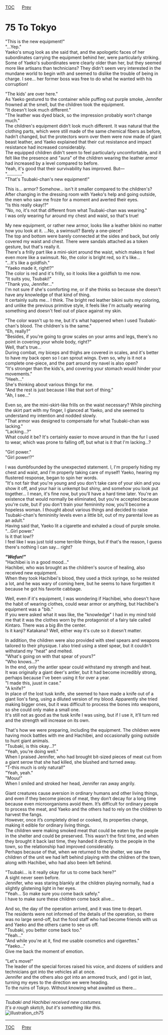 [TOC](../readme.md)&nbsp;&nbsp;&nbsp;&nbsp;&nbsp;&nbsp;[Prev](section_0018.md)&nbsp;&nbsp;&nbsp;&nbsp;&nbsp;&nbsp;



# 75 To Tokyo

"This is the new equipment!"  
"...Yep."  
Yaeko's smug look as she said that, and the apologetic faces of her
subordinates carrying the equipment behind her, were particularly
striking.  
Some of Yaeko's subordinates were clearly older than her, but they
seemed more like artisans than technicians? They didn't seem very
interested in the mundane world to begin with and seemed to dislike the
trouble of being in charge. I see... her former boss was free to do what
he wanted with his corruption!  
  
"The kids' are over here."  
As Yaeko gestured to the container while puffing out purple smoke,
Jennifer frowned at the smell, but the children took the equipment.  
"It doesn't look much different."  
"The leather was dyed black, so the impression probably won’t change
much."  
The children's equipment didn’t look much different. It was natural that
the clothing parts, which were still made of the same chemical fibers as
before, hadn’t changed, but the protectors worn over them were now made
of giant beast leather, and Yaeko explained that their cut resistance
and impact resistance had increased considerably.  
The equipped children didn't seem to feel particularly uncomfortable,
and it felt like the presence and "aura" of the children wearing the
leather armor had increased by a level compared to before.  
Yeah, it's good that their survivability has improved. But―  
"............"  
"That's Tsubaki-chan's new equipment!"  
  
This is... armor? Somehow... isn't it smaller compared to the
children's?  
After changing in the dressing room with Yaeko's help and going outside,
the men who saw me froze for a moment and averted their eyes.  
"Is this really okay!?"  
"No, no, it's not that different from what Tsubaki-chan was wearing."  
I was only wearing fur around my chest and waist, so that's true!  
  
My new equipment, or rather new armor, looks like a leather bikini no
matter how you look at it. ...No, a swimsuit? Barely a one-piece?  
The top and bottom were barely connected at the sides and back, but only
covered my waist and chest. There were sandals attached as a token
gesture, but that's really it.  
There's a frilly part like a mini-skirt around the waist, which makes it
feel even more like a swimsuit. No, the color is bright red, so it's
like...  
"...It's like a goldfish."  
"Yaeko made it, right!?"  
The color is red and it's frilly, so it looks like a goldfish to me
now.  
"It suits you, Tsubaki!"  
"Thank you, Jennifer..."  
I'm not sure if she's comforting me, or if she thinks so because she
doesn't have any knowledge of that kind of thing.  
It certainly suits me... I think. The bright red leather bikini suits my
coloring, and unlike the previous primitive style, it feels like I'm
actually wearing something and doesn't feel out of place against my
skin.  
  
"The color wasn't up to me, but it's what happened when I used
Tsubaki-chan's blood. The children's is the same."  
"Eh, really?"  
"Besides, if you're going to grow scales on your arms and legs, there's
no point in covering your whole body, right?"  
Well, that's true...  
During combat, my biceps and thighs are covered in scales, and it's
better to have my back open so I can sprout wings. Even so, why is it
not a complete one-piece, and the part around my navel is also open?  
"It's stronger than the kids's, and covering your stomach would hinder
your movements."  
"Heeh..."  
She's thinking about various things for me.  
"And the rest is just because I like that sort of thing."  
"Ah, I see..."  
  
Even so, are the mini-skirt-like frills on the waist necessary? While
pinching the skirt part with my finger, I glanced at Yaeko, and she
seemed to understand my intention and nodded slowly.  
"That armor was designed to compensate for what Tsubaki-chan was
lacking."  
"Lacking...?"  
What could it be? It's certainly easier to move around in than the fur I
used to wear, which was prone to falling off, but what is it that I'm
lacking...?  
  
"Girl power."  
"Girl power!?"  
  
I was dumbfounded by the unexpected statement. I, I'm properly hiding my
chest and waist, and I'm properly taking care of myself! Yaeko, hearing
my flustered response, began to spin her words.  
"It's not fair that you're young and you don't take care of your skin
and you show it off, and your hair is unkempt but shiny, and somehow you
look put together... I mean, it's fine now, but you'll have a hard time
later. You're an existence that would normally be eliminated, but you're
accepted because you're cute, but if you don't train your femininity
now, you'll become a hopeless woman. I thought about various things and
decided to raise Tsubaki-chan's femininity levels even a little bit, out
of my parental love as an adult."  
Having said that, Yaeko lit a cigarette and exhaled a cloud of purple
smoke.  
"...Girl power."  
Is it that low!?  
I feel like I was just told some terrible things, but if that's the
reason, I guess there's nothing I can say... right?  
  
***"Wafun!"***  
"Hachibei is in a good mood..."  
Hachibei, who was brought as the children's source of healing, also
received new equipment.  
When they took Hachibei's blood, they used a thick syringe, so he
resisted a lot, and he was wary of coming here, but he seems to have
forgotten it because he got his favorite cabbage.  
  
Well, even if it's equipment, I was wondering if Hachibei, who doesn't
have the habit of wearing clothes, could wear armor or anything, but
Hachibei's equipment was a "bib."  
If you were asked what it was like, the "knowledge" I had in my mind
told me that it was the clothes worn by the protagonist of a fairy tale
called Kintaro. There was a big *8*in the center.  
Is it kanji? Katakana? Well, either way it's cute so it doesn't
matter.  
  
In addition, the children were also provided with steel spears and
weapons tailored to their physique. I also tried using a steel spear,
but it couldn't withstand my "heat" and melted.  
"What's going on with that spear of yours?"  
"Who knows...?"  
In the end, only the antler spear could withstand my strength and
heat.  
It was originally a giant deer's antler, but it had become incredibly
strong, perhaps because I've been using it for over a year.  
"I made this, juust in case."  
"A knife?"  
In place of the lost tusk knife, she seemed to have made a knife out of
a giant lion's fang, using a diluted version of my blood. Apparently she
tried making bigger ones, but it was difficult to process the bones into
weapons, so she could only make a small one.  
It's still not as good as the tusk knife I was using, but if I use it,
it’ll turn red and the strength will increase on its own.  
  
That's how we were preparing, including the equipment. The children were
having mock battles with me and Hachibei, and occasionally going outside
to hunt giant animals.  
"Tsubaki, is this okay...?"  
"Yeah, you're doing well."  
When I praised Jennifer, who had brought bit-sized pieces of meat cut
from a giant serow that she had killed, she blushed and turned away.  
"T-this much is only natural!"  
"Yeah, yeah."  
"Mouu!"  
When I smiled and stroked her head, Jennifer ran away angrily.  
  
Giant creatures cause aversion in ordinary humans and other living
things, and even if they become pieces of meat, they don’t decay for a
long time because even microorganisms avoid them. It’s difficult for
ordinary people to process the meat, and Yaeko and the others had to
rely on the children to harvest the fangs.  
However, once it’s completely dried or cooked, its properties change,
making it edible for ordinary living things.  
The children were making smoked meat that could be eaten by the people
in the shelter and could be preserved. This wasn't the first time, and
when they brought it back last time, they handed it directly to the
people in the town, so the relationship had improved considerably.  
Perhaps because of that, when we returned to the shelter, we saw the
children of the unit we had left behind playing with the children of the
town, along with Hachibei, who had also been left behind.  
  
"Tsubaki... is it really okay for us to come back here?"  
A sight never seen before.  
Jennifer, who was staring blankly at the children playing normally, had
a slightly glistening light in her eyes.  
"Yeah... So make sure you come back safely."  
I have to make sure these children come back alive...  
  
And so, the day of the operation arrived, and it was time to depart.  
The residents were not informed of the details of the operation, so
there was no large send-off, but the food staff who had become friends
with us and Yaeko and the others came to see us off.  
"Tsubaki, you better come back too."  
"Yeah..."  
"And while you're at it, find me usable cosmetics and cigarettes."  
"Yaeko..."  
Give me back the moment of emotion.  
  
"Let's move!"  
The leader of the special forces raised his voice, and dozens of
soldiers and technicians got into the vehicles all at once.  
Jennifer and the others also got into an armored truck, and I got in
last, turning my eyes to the direction we were heading.  
To the ruins of Tokyo. Without knowing what awaited us there...  
  
  

------------------------------------------------------------------------

  
*Tsubaki and Hachibei received new costumes.*  
*It's a rough sketch, but it's something like this.*  
![illustration_ch75](./images/illustration_ch75.jpg)


---
[TOC](../readme.md)&nbsp;&nbsp;&nbsp;&nbsp;&nbsp;&nbsp;[Prev](section_0018.md)&nbsp;&nbsp;&nbsp;&nbsp;&nbsp;&nbsp;

